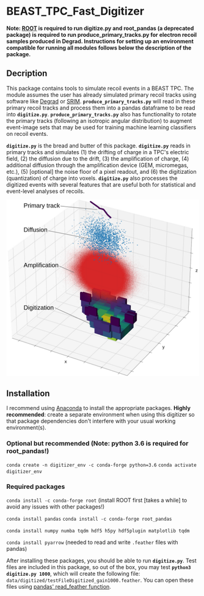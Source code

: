 # BEAST_TPC_Fast_Digitizer

**Note: [ROOT](https://root.cern/install/) is required to run digitize.py and root_pandas (a deprecated package) is required to run produce_primary_tracks.py for electron recoil samples produced in Degrad. Instructions for setting up an environment compatible for running all modules follows below the description of the package.**

## Decription
This package contains tools to simulate recoil events in a BEAST TPC. The module assumes the user has already simulated primary recoil tracks using software like [Degrad](https://degrad.web.cern.ch/degrad/) or [SRIM](http://www.srim.org/). **`produce_primary_tracks.py`** will read in these primary recoil tracks and process them into a pandas dataframe to be read into **`digitize.py`**. **`produce_primary_tracks.py`** also has functionality to rotate the primary tracks (following an isotropic angular distribution) to augment event-image sets that may be used for training machine learning classifiers on recoil events.

**`digitize.py`** is the bread and butter of this package. **`digitize.py`** reads in primary tracks and simulates (1) the drifting of charge in a TPC's electric field, (2) the diffusion due to the drift, (3) the amplification of charge, (4) additional diffusion through the amplification device (GEM, micromegas, etc.), (5) [optional] the noise floor of a pixel readout, and (6) the digitization (quantization) of charge into voxels. 
**`digitize.py`** also processes the digitized events with several features that are useful both for statistical and event-level analyses of recoils.

![plot](./digi.png)

## Installation

I recommend using [Anaconda](https://www.anaconda.com/) to install the appropriate packages. **Highly recommended**: create a separate environment when using this digitizer so that package dependencies don't interfere with your usual working environment(s).

### Optional but recommended (Note: python 3.6 is required for root_pandas!)
`conda create -n digitizer_env -c conda-forge python=3.6`
`conda activate digitizer_env`

### Required packages
`conda install -c conda-forge root` (install ROOT first [takes a while] to avoid any issues with other packages!)

`conda install pandas`
`conda install -c conda-forge root_pandas`

`conda install numpy numba tqdm hdf5 h5py hdf5plugin matplotlib tqdm`

`conda install pyarrow` (needed to read and write `.feather` files with pandas)

After installing these packages, you should be able to run **`digitize.py`**. Test files are included in this package, so out of the box, you may test **`python3 digitize.py 1000`**, which will create the following file: `data/digitized/testFileDigitized_gain1000.feather`. You can open these files using [pandas' read_feather function](https://pandas.pydata.org/docs/reference/api/pandas.read_feather.html).
